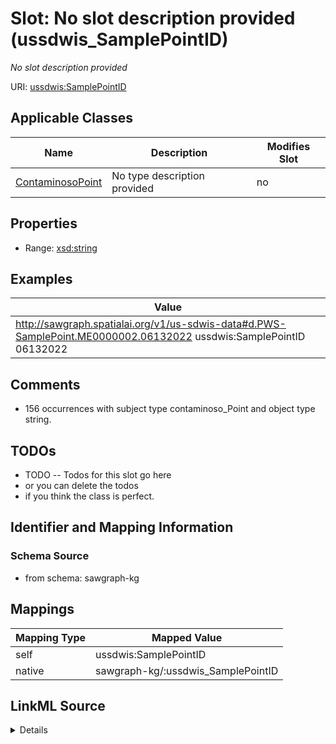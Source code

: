 

# Slot: No slot description provided (ussdwis_SamplePointID)


_No slot description provided_





URI: [ussdwis:SamplePointID](http://sawgraph.spatialai.org/v1/us-sdwis#SamplePointID)



<!-- no inheritance hierarchy -->





## Applicable Classes

| Name | Description | Modifies Slot |
| --- | --- | --- |
| [ContaminosoPoint](../classes/ContaminosoPoint.md) | No type description provided |  no  |







## Properties

* Range: [xsd:string](http://www.w3.org/2001/XMLSchema#string)






## Examples

| Value |
| --- |
| http://sawgraph.spatialai.org/v1/us-sdwis-data#d.PWS-SamplePoint.ME0000002.06132022 ussdwis:SamplePointID 06132022 |

## Comments

* 156 occurrences with subject type contaminoso_Point and object type string.

## TODOs

* TODO -- Todos for this slot go here
* or you can delete the todos
* if you think the class is perfect.

## Identifier and Mapping Information







### Schema Source


* from schema: sawgraph-kg




## Mappings

| Mapping Type | Mapped Value |
| ---  | ---  |
| self | ussdwis:SamplePointID |
| native | sawgraph-kg/:ussdwis_SamplePointID |




## LinkML Source

<details>
```yaml
name: ussdwis_SamplePointID
description: No slot description provided
title: No slot description provided
todos:
- TODO -- Todos for this slot go here
- or you can delete the todos
- if you think the class is perfect.
comments:
- 156 occurrences with subject type contaminoso_Point and object type string.
examples:
- value: http://sawgraph.spatialai.org/v1/us-sdwis-data#d.PWS-SamplePoint.ME0000002.06132022
    ussdwis:SamplePointID 06132022
from_schema: sawgraph-kg
rank: 1000
slot_uri: ussdwis:SamplePointID
alias: ussdwis_SamplePointID
domain_of:
- contaminoso_Point
range: string

```
</details>